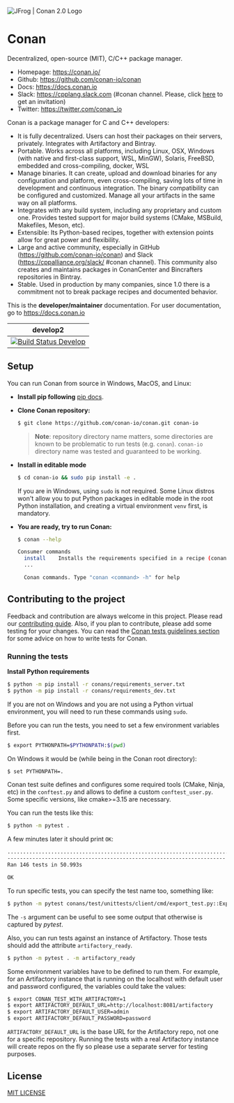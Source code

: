 <picture>
  <!-- These are also used for https://github.com/conan-io/.github/blob/main/profile/README.md -->
  <source media="(prefers-color-scheme: dark)" srcset="https://raw.githubusercontent.com/conan-io/conan/develop2/.github/conan2-logo-for-dark.svg">
  <source media="(prefers-color-scheme: light)" srcset="https://raw.githubusercontent.com/conan-io/conan/develop2/.github/conan2-logo-for-light.svg">
  <img alt="JFrog | Conan 2.0 Logo" src="https://raw.githubusercontent.com/conan-io/conan/develop2/.github/conan2-logo-with-bg.svg">
</picture>

# Conan

Decentralized, open-source (MIT), C/C++ package manager.

- Homepage: https://conan.io/
- Github: https://github.com/conan-io/conan
- Docs: https://docs.conan.io
- Slack: https://cpplang.slack.com (#conan channel. Please, click [here](https://join.slack.com/t/cpplang/shared_invite/zt-1snzdn6rp-rOUxF3166oz1_11Tr5H~xg) to get an invitation)
- Twitter: https://twitter.com/conan_io


Conan is a package manager for C and C++ developers:

- It is fully decentralized. Users can host their packages on their servers, privately. Integrates with Artifactory and Bintray.
- Portable. Works across all platforms, including Linux, OSX, Windows (with native and first-class support, WSL, MinGW),
  Solaris, FreeBSD, embedded and cross-compiling, docker, WSL
- Manage binaries. It can create, upload and download binaries for any configuration and platform,
  even cross-compiling, saving lots of time in development and continuous integration. The binary compatibility can be configured
  and customized. Manage all your artifacts in the same way on all platforms.
- Integrates with any build system, including any proprietary and custom one. Provides tested support for major build systems
  (CMake, MSBuild, Makefiles, Meson, etc).
- Extensible: Its Python-based recipes, together with extension points allow for great power and flexibility.
- Large and active community, especially in GitHub (https://github.com/conan-io/conan) and Slack (https://cppalliance.org/slack/ #conan channel).
  This community also creates and maintains packages in ConanCenter and Bincrafters repositories in Bintray.
- Stable. Used in production by many companies, since 1.0 there is a commitment not to break package recipes and documented behavior.


This is the **developer/maintainer** documentation. For user documentation, go to https://docs.conan.io


| **develop2**            |
|-------------------------|
| [![Build Status Develop](https://ci.conan.io/buildStatus/icon?job=ConanTestSuite/develop)](https://ci.conan.io/blue/organizations/jenkins/ConanTestSuitev2/activity)  |



## Setup

You can run Conan from source in Windows, MacOS, and Linux:

- **Install pip following** [pip docs](https://pip.pypa.io/en/stable/installation/).

- **Clone Conan repository:**

  ```bash
  $ git clone https://github.com/conan-io/conan.git conan-io
  ```

  > **Note**: repository directory name matters, some directories are known to be problematic to run tests (e.g. `conan`). `conan-io` directory name was tested and guaranteed to be working.

- **Install in editable mode**

  ```bash
  $ cd conan-io && sudo pip install -e .
  ```

  If you are in Windows, using ``sudo`` is not required. Some Linux distros won't allow you to put Python packages in editable mode in the root Python installation, and creating a virtual environment ``venv`` first, is mandatory.

- **You are ready, try to run Conan:**

  ```bash
  $ conan --help

  Consumer commands
    install    Installs the requirements specified in a recipe (conanfile.py or conanfile.txt).
    ...

    Conan commands. Type "conan <command> -h" for help
  ```

## Contributing to the project


Feedback and contribution are always welcome in this project.
Please read our [contributing guide](https://github.com/conan-io/conan/blob/develop/.github/CONTRIBUTING.md).
Also, if you plan to contribute, please add some testing for your changes. You can read the [Conan
tests guidelines section](https://github.com/conan-io/conan/blob/develop/conans/test/README.md) for
some advice on how to write tests for Conan.

### Running the tests


**Install Python requirements**

```bash
$ python -m pip install -r conans/requirements_server.txt
$ python -m pip install -r conans/requirements_dev.txt
```

If you are not on Windows and you are not using a Python virtual environment, you will need to run these
commands using `sudo`.

Before you can run the tests, you need to set a few environment variables first.

```bash
$ export PYTHONPATH=$PYTHONPATH:$(pwd)
```

On Windows it would be (while being in the Conan root directory):

```bash
$ set PYTHONPATH=.
```

Conan test suite defines and configures some required tools (CMake, Ninja, etc) in the
``conftest.py`` and allows to define a custom ``conftest_user.py``.
Some specific versions, like cmake>=3.15 are necessary.


You can run the tests like this:

```bash
$ python -m pytest .
```

A few minutes later it should print ``OK``:

```bash
............................................................................................
----------------------------------------------------------------------
Ran 146 tests in 50.993s

OK
```

To run specific tests, you can specify the test name too, something like:

```bash
$ python -m pytest conans/test/unittests/client/cmd/export_test.py::ExportTest::test_export_warning -s
```

The `-s` argument can be useful to see some output that otherwise is captured by *pytest*.

Also, you can run tests against an instance of Artifactory. Those tests should add the attribute
`artifactory_ready`.

```bash
$ python -m pytest . -m artifactory_ready
```

Some environment variables have to be defined to run them. For example, for an
Artifactory instance that is running on the localhost with default user and password configured, the
variables could take the values:

```bash
$ export CONAN_TEST_WITH_ARTIFACTORY=1
$ export ARTIFACTORY_DEFAULT_URL=http://localhost:8081/artifactory
$ export ARTIFACTORY_DEFAULT_USER=admin
$ export ARTIFACTORY_DEFAULT_PASSWORD=password
```

`ARTIFACTORY_DEFAULT_URL` is the base URL for the Artifactory repo, not one for a specific
repository. Running the tests with a real Artifactory instance will create repos on the fly so please
use a separate server for testing purposes.

## License

[MIT LICENSE](LICENSE.md)

